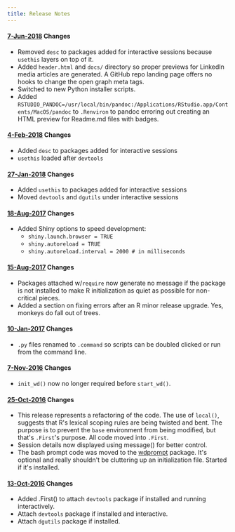 ```yaml
---
title: Release Notes
---
```


#### [7-Jun-2018](https://github.com/dgabbe/rprofile.site/tree/2018-06-07) Changes
* Removed `desc` to packages added for interactive sessions because `usethis` layers on top of it.
* Added `header.html` and `docs/` directory so proper previews for LinkedIn media articles are generated. A GitHub repo landing page
offers no hooks to change the open graph meta tags.
* Switched to new Python installer scripts.
* Added `RSTUDIO_PANDOC=/usr/local/bin/pandoc:/Applications/RStudio.app/Contents/MacOS/pandoc` to `.Renviron` 
to pandoc erroring out creating an HTML preview for Readme.md files with badges.


#### [4-Feb-2018](https://github.com/dgabbe/rprofile.site/tree/2018-02-04) Changes
* Added `desc` to packages added for interactive sessions
* `usethis` loaded after `devtools`

#### [27-Jan-2018](https://github.com/dgabbe/rprofile.site/tree/2018-01-27) Changes
* Added `usethis` to packages added for interactive sessions
* Moved `devtools` and `dgutils` under interactive sessions

#### [18-Aug-2017](https://github.com/dgabbe/rprofile.site/tree/2017-08-18) Changes
* Added Shiny options to speed development:
    + `shiny.launch.browser = TRUE`
    + `shiny.autoreload = TRUE`
    + `shiny.autoreload.interval = 2000 # in milliseconds`

#### [15-Aug-2017](https://github.com/dgabbe/rprofile.site/tree/2017-08-15) Changes
* Packages attached w/`require` now generate no message if the package is not installed
to make R initialization as quiet as possible for non-critical pieces. 
* Added a section on fixing errors after an R minor release upgrade.  Yes, 
monkeys do fall out of trees.

#### [10-Jan-2017](https://github.com/dgabbe/rprofile.site/tree/2017-01-10) Changes
* `.py` files renamed to `.command` so scripts can be doubled clicked or run from the command line.

#### [7-Nov-2016](https://github.com/dgabbe/rprofile.site/tree/2016-11-07) Changes
* `init_wd()` now no longer required before `start_wd()`.

#### [25-Oct-2016](https://github.com/dgabbe/rprofile.site/tree/2016-10-25) Changes
* This release represents a refactoring of the code.  The use of `local()`,
suggests that R's lexical scoping rules are being twisted and bent.  The purpose
is to prevent the `base` environment from being modified, but that's `.First`'s
purpose.  All code moved into `.First`.
* Session details now displayed using message() for better control.
* The bash prompt code was moved to the
[wdprompt](https://github.com/dgabbe/wdprompt/) package.  It's optional and
really shouldn't be cluttering up an initialization file.  Started if it's
installed.

#### [13-Oct-2016](https://github.com/dgabbe/rprofile.site/tree/2016-10-13) Changes
* Added .First() to attach `devtools` package if installed and running interactively.
* Attach `devtools` package if installed and interactive.
* Attach `dgutils` package if installed.

